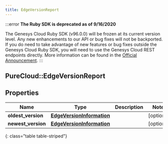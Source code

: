 ```yaml
---
title: EdgeVersionReport
---
```


:::error
**The Ruby SDK is deprecated as of 9/16/2020**

The Genesys Cloud Ruby SDK (v96.0.0) will be frozen at its current version level. Any new enhancements to our API or bug fixes will not be backported. If you do need to take advantage of new features or bug fixes outside the Genesys Cloud Ruby SDK, you will need to use the Genesys Cloud REST endpoints directly. More information can be found in the [Official Announcement](https://developer.mypurecloud.com/forum/t/announcement-genesys-cloud-ruby-sdk-end-of-life/8850).
:::


## PureCloud::EdgeVersionReport

## Properties

|Name | Type | Description | Notes|
|------------ | ------------- | ------------- | -------------|
| **oldest_version** | [**EdgeVersionInformation**](EdgeVersionInformation.html) |  | [optional] |
| **newest_version** | [**EdgeVersionInformation**](EdgeVersionInformation.html) |  | [optional] |
{: class="table table-striped"}


